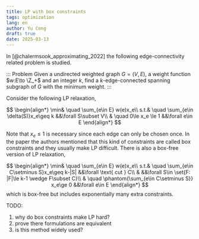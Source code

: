 ```yaml
---
title: LP with box constraints
tags: optimization
lang: en
author: Yu Cong
draft: true
date: 2025-03-13
---
```


In [@chalermsook_approximating_2022] the following edge-connectivity related problem is studied.

::: Problem
Given a undirected weighted graph $G=(V,E)$, a weight function $w:E\to \Z_+$ and an integer $k$, find a $k$-edge-connected spanning subgraph of $G$ with the minimum weight. 
:::

Consider the following LP relaxation,

$$
\begin{align*}
    \min& \quad \sum_{e\in E} w(e)x_e\\
    s.t.& \quad \sum_{e\in \delta(S)}x_e\geq k  &&\forall S\subset V\\
        & \quad 0\le x_e \le 1  &&\forall e\in E
\end{align*}
$$

Note that $x_e\le 1$ is necessary since each edge can only be chosen once. In the paper the authors mentioned that this kind of constraints are called box constraints and they usually make LP difficult. There is also a box-free version of LP relaxation,

$$
\begin{align*}
    \min& \quad \sum_{e\in E} w(e)x_e\\
    s.t.& \quad \sum_{e\in C\setminus S}x_e\geq k-|S|  &&\forall \text{ cut } C\\
    & &&\forall S\in \set{F: |F|\le k-1 \wedge  F\subset C}\\
        & \quad \phantom{\sum_{e\in C\setminus S}}  x_e\ge 0  &&\forall e\in E
\end{align*}
$$
which is box-free but includes exponentially many extra constraints.

TODO:

1. why do box constraints make LP hard?
2. prove there formulations are equivalent
3. is this method widely used?